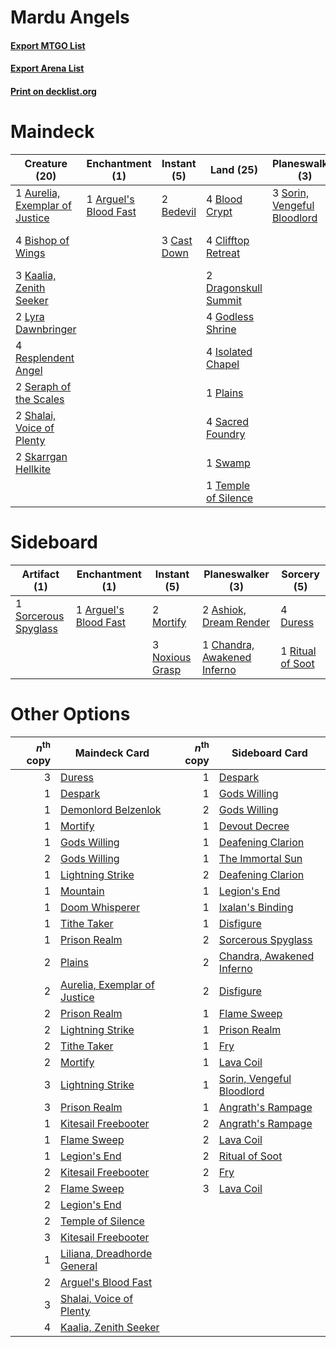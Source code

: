 # Mardu Angels

#### [Export MTGO List](../collection/Mardu%20Angels/Mardu%20Angels.txt)
#### [Export Arena List](../collection/Mardu%20Angels/Mardu%20Angels_arena.txt)
#### [Print on decklist.org](http://decklist.org/?deckmain=2%09Angrath's%20Rampage%0A1%09Arguel's%20Blood%20Fast%0A1%09Aurelia,%20Exemplar%20of%20Justice%0A2%09Bedevil%0A4%09Bishop%20of%20Wings%0A4%09Blood%20Crypt%0A3%09Cast%20Down%0A4%09Clifftop%20Retreat%0A2%09Deafening%20Clarion%0A2%09Dragonskull%20Summit%0A2%09Duress%0A4%09Godless%20Shrine%0A4%09Isolated%20Chapel%0A3%09Kaalia,%20Zenith%20Seeker%0A2%09Lyra%20Dawnbringer%0A1%09Plains%0A4%09Resplendent%20Angel%0A4%09Sacred%20Foundry%0A2%09Seraph%20of%20the%20Scales%0A2%09Shalai,%20Voice%20of%20Plenty%0A2%09Skarrgan%20Hellkite%0A3%09Sorin,%20Vengeful%20Bloodlord%0A1%09Swamp%0A1%09Temple%20of%20Silence&deckside=1%09Arguel's%20Blood%20Fast%0A2%09Ashiok,%20Dream%20Render%0A1%09Chandra,%20Awakened%20Inferno%0A4%09Duress%0A2%09Mortify%0A3%09Noxious%20Grasp%0A1%09Ritual%20of%20Soot%0A1%09Sorcerous%20Spyglass)
# Maindeck

|                                              Creature (20)                                              |                                        Enchantment (1)                                         |                                     Instant (5)                                      |                                           Land (25)                                           |                                           Planeswalker (3)                                           |                                         Sorcery (6)                                          |
|---------------------------------------------------------------------------------------------------------|------------------------------------------------------------------------------------------------|--------------------------------------------------------------------------------------|-----------------------------------------------------------------------------------------------|------------------------------------------------------------------------------------------------------|----------------------------------------------------------------------------------------------|
|1 [Aurelia, Exemplar of Justice](http://gatherer.wizards.com/Pages/Card/Details.aspx?multiverseid=452903)|1 [Arguel's Blood Fast](http://gatherer.wizards.com/Pages/Card/Details.aspx?multiverseid=439316)|2 [Bedevil](http://gatherer.wizards.com/Pages/Card/Details.aspx?multiverseid=457301)  |4 [Blood Crypt](http://gatherer.wizards.com/Pages/Card/Details.aspx?multiverseid=97102)        |3 [Sorin, Vengeful Bloodlord](http://gatherer.wizards.com/Pages/Card/Details.aspx?multiverseid=461144)|2 [Angrath's Rampage](http://gatherer.wizards.com/Pages/Card/Details.aspx?multiverseid=461112)|
|4 [Bishop of Wings](http://gatherer.wizards.com/Pages/Card/Details.aspx?multiverseid=466762)             |                                                                                                |3 [Cast Down](http://gatherer.wizards.com/Pages/Card/Details.aspx?multiverseid=442969)|4 [Clifftop Retreat](http://gatherer.wizards.com/Pages/Card/Details.aspx?multiverseid=443127)  |                                                                                                      |2 [Deafening Clarion](http://gatherer.wizards.com/Pages/Card/Details.aspx?multiverseid=452915)|
|3 [Kaalia, Zenith Seeker](http://gatherer.wizards.com/Pages/Card/Details.aspx?multiverseid=466964)       |                                                                                                |                                                                                      |2 [Dragonskull Summit](http://gatherer.wizards.com/Pages/Card/Details.aspx?multiverseid=420909)|                                                                                                      |2 [Duress](http://gatherer.wizards.com/Pages/Card/Details.aspx?multiverseid=14557)            |
|2 [Lyra Dawnbringer](http://gatherer.wizards.com/Pages/Card/Details.aspx?multiverseid=442914)            |                                                                                                |                                                                                      |4 [Godless Shrine](http://gatherer.wizards.com/Pages/Card/Details.aspx?multiverseid=405099)    |                                                                                                      |                                                                                              |
|4 [Resplendent Angel](http://gatherer.wizards.com/Pages/Card/Details.aspx?multiverseid=447170)           |                                                                                                |                                                                                      |4 [Isolated Chapel](http://gatherer.wizards.com/Pages/Card/Details.aspx?multiverseid=443129)   |                                                                                                      |                                                                                              |
|2 [Seraph of the Scales](http://gatherer.wizards.com/Pages/Card/Details.aspx?multiverseid=457349)        |                                                                                                |                                                                                      |1 [Plains](http://gatherer.wizards.com/Pages/Card/Details.aspx?multiverseid=439856)            |                                                                                                      |                                                                                              |
|2 [Shalai, Voice of Plenty](http://gatherer.wizards.com/Pages/Card/Details.aspx?multiverseid=442923)     |                                                                                                |                                                                                      |4 [Sacred Foundry](http://gatherer.wizards.com/Pages/Card/Details.aspx?multiverseid=405106)    |                                                                                                      |                                                                                              |
|2 [Skarrgan Hellkite](http://gatherer.wizards.com/Pages/Card/Details.aspx?multiverseid=457258)           |                                                                                                |                                                                                      |1 [Swamp](http://gatherer.wizards.com/Pages/Card/Details.aspx?multiverseid=439858)             |                                                                                                      |                                                                                              |
|                                                                                                         |                                                                                                |                                                                                      |1 [Temple of Silence](http://gatherer.wizards.com/Pages/Card/Details.aspx?multiverseid=373522) |                                                                                                      |                                                                                              |


# Sideboard

|                                         Artifact (1)                                          |                                        Enchantment (1)                                         |                                       Instant (5)                                        |                                           Planeswalker (3)                                           |                                        Sorcery (5)                                        |
|-----------------------------------------------------------------------------------------------|------------------------------------------------------------------------------------------------|------------------------------------------------------------------------------------------|------------------------------------------------------------------------------------------------------|-------------------------------------------------------------------------------------------|
|1 [Sorcerous Spyglass](http://gatherer.wizards.com/Pages/Card/Details.aspx?multiverseid=435407)|1 [Arguel's Blood Fast](http://gatherer.wizards.com/Pages/Card/Details.aspx?multiverseid=439316)|2 [Mortify](http://gatherer.wizards.com/Pages/Card/Details.aspx?multiverseid=420829)      |2 [Ashiok, Dream Render](http://gatherer.wizards.com/Pages/Card/Details.aspx?multiverseid=461155)     |4 [Duress](http://gatherer.wizards.com/Pages/Card/Details.aspx?multiverseid=14557)         |
|                                                                                               |                                                                                                |3 [Noxious Grasp](http://gatherer.wizards.com/Pages/Card/Details.aspx?multiverseid=466864)|1 [Chandra, Awakened Inferno](http://gatherer.wizards.com/Pages/Card/Details.aspx?multiverseid=466881)|1 [Ritual of Soot](http://gatherer.wizards.com/Pages/Card/Details.aspx?multiverseid=452834)|


# Other Options

|*n*<sup>th</sup> copy|                                             Maindeck Card                                             |*n*<sup>th</sup> copy|                                           Sideboard Card                                           |
|--------------------:|-------------------------------------------------------------------------------------------------------|--------------------:|----------------------------------------------------------------------------------------------------|
|                    3|[Duress](http://gatherer.wizards.com/Pages/Card/Details.aspx?multiverseid=14557)                       |                    1|[Despark](http://gatherer.wizards.com/Pages/Card/Details.aspx?multiverseid=461117)                  |
|                    1|[Despark](http://gatherer.wizards.com/Pages/Card/Details.aspx?multiverseid=461117)                     |                    1|[Gods Willing](http://gatherer.wizards.com/Pages/Card/Details.aspx?multiverseid=442005)             |
|                    1|[Demonlord Belzenlok](http://gatherer.wizards.com/Pages/Card/Details.aspx?multiverseid=442974)         |                    2|[Gods Willing](http://gatherer.wizards.com/Pages/Card/Details.aspx?multiverseid=442005)             |
|                    1|[Mortify](http://gatherer.wizards.com/Pages/Card/Details.aspx?multiverseid=420829)                     |                    1|[Devout Decree](http://gatherer.wizards.com/Pages/Card/Details.aspx?multiverseid=466767)            |
|                    1|[Gods Willing](http://gatherer.wizards.com/Pages/Card/Details.aspx?multiverseid=442005)                |                    1|[Deafening Clarion](http://gatherer.wizards.com/Pages/Card/Details.aspx?multiverseid=452915)        |
|                    2|[Gods Willing](http://gatherer.wizards.com/Pages/Card/Details.aspx?multiverseid=442005)                |                    1|[The Immortal Sun](http://gatherer.wizards.com/Pages/Card/Details.aspx?multiverseid=439844)         |
|                    1|[Lightning Strike](http://gatherer.wizards.com/Pages/Card/Details.aspx?multiverseid=383299)            |                    2|[Deafening Clarion](http://gatherer.wizards.com/Pages/Card/Details.aspx?multiverseid=452915)        |
|                    1|[Mountain](http://gatherer.wizards.com/Pages/Card/Details.aspx?multiverseid=439859)                    |                    1|[Legion's End](http://gatherer.wizards.com/Pages/Card/Details.aspx?multiverseid=466860)             |
|                    1|[Doom Whisperer](http://gatherer.wizards.com/Pages/Card/Details.aspx?multiverseid=452819)              |                    1|[Ixalan's Binding](http://gatherer.wizards.com/Pages/Card/Details.aspx?multiverseid=435168)         |
|                    1|[Tithe Taker](http://gatherer.wizards.com/Pages/Card/Details.aspx?multiverseid=457171)                 |                    1|[Disfigure](http://gatherer.wizards.com/Pages/Card/Details.aspx?multiverseid=442076)                |
|                    1|[Prison Realm](http://gatherer.wizards.com/Pages/Card/Details.aspx?multiverseid=460953)                |                    2|[Sorcerous Spyglass](http://gatherer.wizards.com/Pages/Card/Details.aspx?multiverseid=435407)       |
|                    2|[Plains](http://gatherer.wizards.com/Pages/Card/Details.aspx?multiverseid=439856)                      |                    2|[Chandra, Awakened Inferno](http://gatherer.wizards.com/Pages/Card/Details.aspx?multiverseid=466881)|
|                    2|[Aurelia, Exemplar of Justice](http://gatherer.wizards.com/Pages/Card/Details.aspx?multiverseid=452903)|                    2|[Disfigure](http://gatherer.wizards.com/Pages/Card/Details.aspx?multiverseid=442076)                |
|                    2|[Prison Realm](http://gatherer.wizards.com/Pages/Card/Details.aspx?multiverseid=460953)                |                    1|[Flame Sweep](http://gatherer.wizards.com/Pages/Card/Details.aspx?multiverseid=466893)              |
|                    2|[Lightning Strike](http://gatherer.wizards.com/Pages/Card/Details.aspx?multiverseid=383299)            |                    1|[Prison Realm](http://gatherer.wizards.com/Pages/Card/Details.aspx?multiverseid=460953)             |
|                    2|[Tithe Taker](http://gatherer.wizards.com/Pages/Card/Details.aspx?multiverseid=457171)                 |                    1|[Fry](http://gatherer.wizards.com/Pages/Card/Details.aspx?multiverseid=466894)                      |
|                    2|[Mortify](http://gatherer.wizards.com/Pages/Card/Details.aspx?multiverseid=420829)                     |                    1|[Lava Coil](http://gatherer.wizards.com/Pages/Card/Details.aspx?multiverseid=452858)                |
|                    3|[Lightning Strike](http://gatherer.wizards.com/Pages/Card/Details.aspx?multiverseid=383299)            |                    1|[Sorin, Vengeful Bloodlord](http://gatherer.wizards.com/Pages/Card/Details.aspx?multiverseid=461144)|
|                    3|[Prison Realm](http://gatherer.wizards.com/Pages/Card/Details.aspx?multiverseid=460953)                |                    1|[Angrath's Rampage](http://gatherer.wizards.com/Pages/Card/Details.aspx?multiverseid=461112)        |
|                    1|[Kitesail Freebooter](http://gatherer.wizards.com/Pages/Card/Details.aspx?multiverseid=435264)         |                    2|[Angrath's Rampage](http://gatherer.wizards.com/Pages/Card/Details.aspx?multiverseid=461112)        |
|                    1|[Flame Sweep](http://gatherer.wizards.com/Pages/Card/Details.aspx?multiverseid=466893)                 |                    2|[Lava Coil](http://gatherer.wizards.com/Pages/Card/Details.aspx?multiverseid=452858)                |
|                    1|[Legion's End](http://gatherer.wizards.com/Pages/Card/Details.aspx?multiverseid=466860)                |                    2|[Ritual of Soot](http://gatherer.wizards.com/Pages/Card/Details.aspx?multiverseid=452834)           |
|                    2|[Kitesail Freebooter](http://gatherer.wizards.com/Pages/Card/Details.aspx?multiverseid=435264)         |                    2|[Fry](http://gatherer.wizards.com/Pages/Card/Details.aspx?multiverseid=466894)                      |
|                    2|[Flame Sweep](http://gatherer.wizards.com/Pages/Card/Details.aspx?multiverseid=466893)                 |                    3|[Lava Coil](http://gatherer.wizards.com/Pages/Card/Details.aspx?multiverseid=452858)                |
|                    2|[Legion's End](http://gatherer.wizards.com/Pages/Card/Details.aspx?multiverseid=466860)                |                     |                                                                                                    |
|                    2|[Temple of Silence](http://gatherer.wizards.com/Pages/Card/Details.aspx?multiverseid=373522)           |                     |                                                                                                    |
|                    3|[Kitesail Freebooter](http://gatherer.wizards.com/Pages/Card/Details.aspx?multiverseid=435264)         |                     |                                                                                                    |
|                    1|[Liliana, Dreadhorde General](http://gatherer.wizards.com/Pages/Card/Details.aspx?multiverseid=461024) |                     |                                                                                                    |
|                    2|[Arguel's Blood Fast](http://gatherer.wizards.com/Pages/Card/Details.aspx?multiverseid=439316)         |                     |                                                                                                    |
|                    3|[Shalai, Voice of Plenty](http://gatherer.wizards.com/Pages/Card/Details.aspx?multiverseid=442923)     |                     |                                                                                                    |
|                    4|[Kaalia, Zenith Seeker](http://gatherer.wizards.com/Pages/Card/Details.aspx?multiverseid=466964)       |                     |                                                                                                    |

